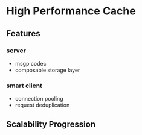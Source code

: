 # High Performance Cache

## Features

### server
* msgp codec
* composable storage layer

### smart client
* connection pooling
* request deduplication

## Scalability Progression